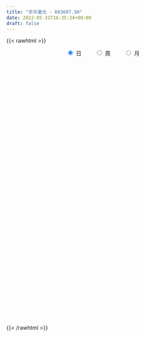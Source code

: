 ```yaml
---
title: "京华激光 - 603607.SH"
date: 2022-05-31T16:35:24+08:00
draft: false
---
```

{{< rawhtml >}}
    <div style="text-align: center">
        <label style="padding: 1rem;"><input style="margin-right: .5rem" type="radio" name="period" value="D" checked onclick="period_change(this)">日</label>
        <label style="padding: 1rem;"><input style="margin-right: .5rem" type="radio" name="period" value="W" onclick="period_change(this)">周</label>
        <label style="padding: 1rem;"><input style="margin-right: .5rem" type="radio" name="period" value="M" onclick="period_change(this)">月</label>
    </div>
    <div id="chart" style="height: 700px;"></div> 
    <script type="text/javascript">
        const D_v = [8514.6,6802.4,16081.32,9649.8,6416.92,7085.4,8635.64,13560.03,9495.36,18301.85,11042.05,14174.4,12905.36,12883.52,13098.2,7981.92,8465.0,32842.36,11857.68,13938.41,11793.26,13493.04,49993.64,17050.37,11885.47,16121.68,11390.0,12250.44,8624.84,10600.4,10808.48,5392.05,6623.44,15335.0,14172.8,7675.07,16043.18,9222.99,8745.0,8162.48,7863.88,41305.88,17433.54,15937.77,13425.92,26291.48,16267.16,24997.85,28735.28,12694.8,10778.6,11564.97,12863.48,7752.48,7819.48,5091.6,11917.16,21951.92,20497.71,21463.28,28369.17,21056.79,22487.22,20212.68,14291.36,12873.8,36926.92,23302.35,28543.44,31278.24,19512.4,103436.07,75231.29,44407.44,31175.93,37825.21,28082.88,27927.84,35456.23,38216.31,26309.8,25626.5,49109.63,32755.44,40988.28,54775.97,23064.6,105209.2,67895.5,40022.8,16498.53,24131.32,11354.12,15320.0,10135.88,13123.9,8698.0,11351.16,10052.4,7798.2,11494.72,17120.32,21561.08,10901.2,7012.2,14110.84,10552.48,10460.98,10379.72,6193.61,8752.75,4989.88,8278.28,9420.72,5863.28,7738.72,8655.26,7347.0,9682.91,11412.6,17703.63,19976.0,23137.77,13713.43,16524.36,20325.0,14596.24,12580.35,18691.72,15455.35,26730.48,29875.8,40756.88,28086.16,28124.73,14106.2,13045.8,11699.46,13256.16,41170.77,36927.76,22721.08,21704.15,14987.49,32338.48,17098.64,14278.72,13330.96,23170.04,21414.2,34043.84,23697.08,33120.88,23932.4,23145.48,21549.63,18667.32,25830.38,21438.36,24851.68,35301.2,14451.76,26970.12,19445.0,29998.84,21662.89,26861.36,16100.03,13897.68,19110.0,10424.0,19321.0,14012.76,12779.84,12923.4,9790.8,11007.0,12011.88,7905.12,9085.4,11095.15,11696.96,7500.0,12000.9,21899.0,13782.76,23262.24,11548.44,10312.32,11085.2,7933.24,16119.8,12930.98,10104.4,13980.52,22909.73,10926.6,12085.72,11575.52,18963.75,15019.8,11728.86,7893.92,10519.33,9005.95,10923.92,8785.34,7656.24,11999.88,7828.01,14939.4,33806.4,15125.0,17640.84,9464.8,7787.65,19525.65,8923.2,10073.0,6289.4,13022.6,5917.4,6358.0,8794.04,8989.84,10488.56,13305.6,10428.81,14718.2,27305.0,19787.29,13670.78,13272.88,16381.3,15666.84,12298.96,9376.0,9084.6,7802.75,9553.4,8968.4,14677.36,9106.36,10831.0,12677.78,8289.48,11565.24,9342.8,6454.1,10846.2]
const D_histogram = [0.0,-0.0075432479,0.0183016405,0.0291197561,0.0367909794,0.043899184,0.0457784015,0.0228111876,0.0143321015,0.0366991054,0.0375703477,0.0524765908,0.0633447828,0.0609102345,0.0608096596,0.0538699879,0.052942375,0.0758135288,0.0739006616,0.0457024144,0.0507895866,0.0503768061,-0.0152434269,-0.0557184535,-0.0903095466,-0.1019627789,-0.1105210852,-0.1266498374,-0.1215005532,-0.1247056233,-0.1314184432,-0.112236831,-0.0826802247,-0.0709560934,-0.0702237104,-0.0571137817,-0.032335681,-0.0142329384,-0.0127178963,-0.0063338985,0.0021434662,0.0548796413,0.090347124,0.1071821516,0.1073828478,0.0886059029,0.0580783314,0.0439898105,-0.0216980606,-0.0390151106,-0.0601172703,-0.0574597451,-0.0405566358,-0.0378545048,-0.0447468208,-0.0463404536,-0.0227258087,0.0167791276,0.0513711008,0.0637225013,0.0913355263,0.0917588343,0.0717179437,0.0754754986,0.0554898586,0.0400507742,0.0677463928,0.0806666216,0.09239924,0.0674621322,0.0468598772,0.0956800188,0.1277995696,0.1187585239,0.1173072708,0.1165928029,0.10143379,0.0784228652,0.0776832854,0.0531122456,0.0115802261,0.0036878347,0.0140945542,-0.0118319312,-0.0163874541,-0.0953402896,-0.1304139351,-0.0720314324,-0.1009203267,-0.1521323417,-0.1926066918,-0.2435736355,-0.249388784,-0.2222013551,-0.1905635574,-0.1796967098,-0.147547246,-0.1091508782,-0.0877483954,-0.0619648916,-0.0352840088,-0.0368004982,-0.060294418,-0.0770490531,-0.0712949497,-0.0860334876,-0.092864234,-0.0756616721,-0.055612016,-0.0327876116,-0.0278529347,-0.0132665647,0.0072730718,0.0330035083,0.0465234981,0.0554044996,0.0690823345,0.0765959681,0.0873356646,0.1018880531,0.1101769597,0.1227888763,0.1071750717,0.0935894587,0.1034719537,0.1183754409,0.113676916,0.1049757378,0.1048316461,0.0868452324,0.0909675452,0.0963983914,0.0861905798,0.0709866613,0.0252067295,-0.010591828,-0.0312135499,-0.0411705586,-0.0355310365,0.0051965039,0.0389662667,0.0422652383,0.0498089753,0.0339772036,0.0304118448,0.040396013,0.0340065927,0.0067629574,-0.0085264178,0.0036431324,0.0176990911,0.0181203516,0.0380120365,0.037069182,0.0402633491,0.0368568363,0.0338749525,0.0025203767,-0.0149854366,-0.0317937483,-0.0140261104,-0.0137769761,-0.0436350591,-0.0390067917,-0.069714586,-0.0665566778,-0.1047275607,-0.1333776678,-0.1625507529,-0.2067444355,-0.2154451614,-0.2334994486,-0.2087126676,-0.1725756633,-0.1289110556,-0.0831616251,-0.0478868363,-0.0438917277,-0.0347226201,-0.025902953,0.0046305703,0.0171684443,0.0343232001,0.0508415112,0.0506628766,0.0584199358,0.0335969004,0.0278685815,0.0177526383,0.0289889853,0.0357226654,0.0526014606,0.0524981314,0.035254732,0.0112827268,-0.0297155878,-0.0396017844,-0.0351225868,-0.0556175556,-0.1180062997,-0.1316379859,-0.1322021901,-0.1127578782,-0.0847258042,-0.0627982939,-0.0463415287,-0.0391762029,-0.0285482495,-0.0162420557,-0.0009393589,0.0294813223,0.0792029464,0.0910099471,0.1216224354,0.1225729279,0.1065171912,0.0612558743,0.0503380785,0.0384293757,0.0328180434,0.0001024821,-0.010234293,-0.0155519311,-0.0091131699,-0.0275313168,-0.0324212611,-0.0904048903,-0.1426830723,-0.169174179,-0.1324176154,-0.0959342691,-0.0689741532,-0.0428573353,0.0069865793,0.049928055,0.065756704,0.082757221,0.0994124264,0.1045406966,0.1070424185,0.105608225,0.1213250322,0.1198879103,0.1266464245,0.0976937312,0.0884963339,0.0919616152,0.0908470071,0.0899040671,0.0901895996]
const D_fast = [0.0,-0.0094290598,0.0209912387,0.0390892932,0.0559582614,0.074041262,0.0873650799,0.0701006629,0.0652046021,0.0967463824,0.1070102116,0.1350356024,0.1617399901,0.1745330005,0.1896348405,0.1961626657,0.2084706465,0.2502951826,0.2668574808,0.2500848372,0.267869406,0.280050827,0.2106197373,0.1562150973,0.0990466175,0.0619026905,0.025714113,-0.0220770986,-0.0473029527,-0.0816844287,-0.1212518594,-0.1301294548,-0.1212429048,-0.1272577969,-0.1440813414,-0.1452498582,-0.1285556777,-0.1140111697,-0.1156756016,-0.1108750785,-0.1018618472,-0.0354057618,0.0226485019,0.0662790674,0.0933254755,0.0967000064,0.0806920177,0.0776009494,0.0064885631,-0.0205822644,-0.0567137417,-0.0684211528,-0.0616572024,-0.0684186977,-0.0864977188,-0.0996764651,-0.0817432724,-0.0380435542,0.0093911943,0.0376732201,0.0881201267,0.1114831433,0.1093717386,0.1319981682,0.1258849928,0.120458602,0.1650908188,0.198177703,0.2330101313,0.2249385566,0.2160512709,0.2887914172,0.3528608604,0.3735094457,0.4013850103,0.4298187431,0.4400181777,0.4366129692,0.4552942107,0.4440012323,0.4053642694,0.3983938367,0.4123241947,0.3834397265,0.37478734,0.2719994322,0.2043223029,0.2446969475,0.1905779716,0.1013328711,0.012706848,-0.0991535045,-0.167315849,-0.1956787589,-0.2116818505,-0.2457391805,-0.250476528,-0.2393678798,-0.2399024958,-0.229610215,-0.2117503344,-0.2224669483,-0.2610344727,-0.297051371,-0.309121005,-0.3453679148,-0.3754147197,-0.3771275758,-0.3709809237,-0.3563534222,-0.358381979,-0.3471122501,-0.3247543458,-0.2907730321,-0.2656221678,-0.2428900414,-0.2119416229,-0.1852789972,-0.1527053846,-0.1126809828,-0.0768478363,-0.0335387006,-0.0223587374,-0.0125469856,0.0232034978,0.0677008452,0.0914215493,0.1089643056,0.1350281254,0.1387530198,0.1656172189,0.195147663,0.2064874962,0.2090302431,0.1695519936,0.1311054791,0.1026803697,0.0824307214,0.0791874844,0.1212141508,0.1647254803,0.1785907614,0.1985867423,0.1912492715,0.1952868739,0.2153700453,0.2174822732,0.1919293773,0.1745083976,0.1875887309,0.2060694624,0.2110208108,0.2404155048,0.2487399459,0.2619999502,0.2678076464,0.2732945008,0.2425700192,0.2213178467,0.196561098,0.2108222083,0.2076270985,0.1668602508,0.1617368202,0.1136003795,0.1001191182,0.0357663451,-0.026228179,-0.0960389522,-0.1919187438,-0.25448076,-0.3309099094,-0.3583012953,-0.3653082067,-0.353871363,-0.3289123388,-0.305609259,-0.3125870824,-0.3120986297,-0.3097547009,-0.2780635351,-0.26123355,-0.2354979942,-0.2062693052,-0.1937822207,-0.1714201775,-0.1878439879,-0.1866051613,-0.192282945,-0.1737993516,-0.1581350052,-0.1281058449,-0.1150846412,-0.1235143576,-0.1446656811,-0.1930928927,-0.2128795354,-0.2171809844,-0.2515803421,-0.3434706612,-0.3900118438,-0.4236265955,-0.4323717532,-0.4255211302,-0.4192931934,-0.4144218104,-0.4170505354,-0.4135596443,-0.4053139644,-0.3902461073,-0.3524550956,-0.2829327349,-0.2483732473,-0.1873551503,-0.1557614258,-0.1451878647,-0.175135213,-0.1734684892,-0.1757698481,-0.1731766695,-0.2058666102,-0.2187619586,-0.2279675795,-0.2238071107,-0.2491080869,-0.2621033464,-0.3426881983,-0.4306371483,-0.4994217997,-0.4957696401,-0.4832698609,-0.4735532834,-0.4581507993,-0.4065602399,-0.3511367504,-0.3188689254,-0.2811791032,-0.2396707912,-0.2084073468,-0.1791450203,-0.1541771575,-0.1081290922,-0.0795942366,-0.0411741163,-0.0457033768,-0.0327766906,-0.0063210055,0.0152761382,0.036809215,0.0596421474]
const D_slow = [0.0,-0.001885812,0.0026895982,0.0099695372,0.019167282,0.030142078,0.0415866784,0.0472894753,0.0508725007,0.060047277,0.0694398639,0.0825590116,0.0983952073,0.113622766,0.1288251809,0.1422926778,0.1555282716,0.1744816538,0.1929568192,0.2043824228,0.2170798194,0.2296740209,0.2258631642,0.2119335508,0.1893561642,0.1638654694,0.1362351981,0.1045727388,0.0741976005,0.0430211947,0.0101665839,-0.0178926239,-0.0385626801,-0.0563017034,-0.073857631,-0.0881360764,-0.0962199967,-0.0997782313,-0.1029577054,-0.10454118,-0.1040053134,-0.0902854031,-0.0676986221,-0.0409030842,-0.0140573723,0.0080941035,0.0226136863,0.0336111389,0.0281866238,0.0184328461,0.0034035286,-0.0109614077,-0.0211005666,-0.0305641929,-0.041750898,-0.0533360115,-0.0590174636,-0.0548226817,-0.0419799065,-0.0260492812,-0.0032153996,0.019724309,0.0376537949,0.0565226696,0.0703951342,0.0804078278,0.097344426,0.1175110814,0.1406108914,0.1574764244,0.1691913937,0.1931113984,0.2250612908,0.2547509218,0.2840777395,0.3132259402,0.3385843877,0.358190104,0.3776109253,0.3908889867,0.3937840433,0.394706002,0.3982296405,0.3952716577,0.3911747942,0.3673397218,0.334736238,0.3167283799,0.2914982982,0.2534652128,0.2053135399,0.144420131,0.082072935,0.0265225962,-0.0211182931,-0.0660424706,-0.1029292821,-0.1302170016,-0.1521541005,-0.1676453234,-0.1764663256,-0.1856664501,-0.2007400546,-0.2200023179,-0.2378260553,-0.2593344272,-0.2825504857,-0.3014659037,-0.3153689077,-0.3235658106,-0.3305290443,-0.3338456855,-0.3320274175,-0.3237765404,-0.3121456659,-0.298294541,-0.2810239574,-0.2618749654,-0.2400410492,-0.2145690359,-0.187024796,-0.1563275769,-0.129533809,-0.1061364443,-0.0802684559,-0.0506745957,-0.0222553667,0.0039885678,0.0301964793,0.0519077874,0.0746496737,0.0987492715,0.1202969165,0.1380435818,0.1443452642,0.1416973072,0.1338939197,0.12360128,0.1147185209,0.1160176469,0.1257592136,0.1363255231,0.148777767,0.1572720679,0.1648750291,0.1749740323,0.1834756805,0.1851664199,0.1830348154,0.1839455985,0.1883703713,0.1929004592,0.2024034683,0.2116707638,0.2217366011,0.2309508102,0.2394195483,0.2400496425,0.2363032833,0.2283548462,0.2248483186,0.2214040746,0.2104953099,0.2007436119,0.1833149654,0.166675796,0.1404939058,0.1071494889,0.0665118006,0.0148256918,-0.0390355986,-0.0974104608,-0.1495886277,-0.1927325435,-0.2249603074,-0.2457507137,-0.2577224227,-0.2686953547,-0.2773760097,-0.2838517479,-0.2826941053,-0.2784019943,-0.2698211943,-0.2571108165,-0.2444450973,-0.2298401133,-0.2214408882,-0.2144737429,-0.2100355833,-0.2027883369,-0.1938576706,-0.1807073055,-0.1675827726,-0.1587690896,-0.1559484079,-0.1633773049,-0.173277751,-0.1820583977,-0.1959627866,-0.2254643615,-0.258373858,-0.2914244055,-0.319613875,-0.3407953261,-0.3564948995,-0.3680802817,-0.3778743324,-0.3850113948,-0.3890719087,-0.3893067484,-0.3819364179,-0.3621356813,-0.3393831945,-0.3089775857,-0.2783343537,-0.2517050559,-0.2363910873,-0.2238065677,-0.2141992238,-0.2059947129,-0.2059690924,-0.2085276656,-0.2124156484,-0.2146939409,-0.2215767701,-0.2296820854,-0.2522833079,-0.287954076,-0.3302476208,-0.3633520246,-0.3873355919,-0.4045791302,-0.415293464,-0.4135468192,-0.4010648054,-0.3846256294,-0.3639363242,-0.3390832176,-0.3129480434,-0.2861874388,-0.2597853825,-0.2294541245,-0.1994821469,-0.1678205408,-0.143397108,-0.1212730245,-0.0982826207,-0.0755708689,-0.0530948521,-0.0305474522]
const D_data = [['2021-05-19', 14.2657, 14.4134, 14.1968, 14.433],['2021-05-20', 14.4134, 14.2952, 14.1771, 14.4232],['2021-05-21', 14.3051, 14.7678, 14.246, 14.8564],['2021-05-24', 14.7579, 14.6989, 14.6201, 14.8269],['2021-05-25', 14.6693, 14.7382, 14.5512, 14.7875],['2021-05-26', 14.7382, 14.8072, 14.6595, 14.8465],['2021-05-27', 14.817, 14.8072, 14.6398, 14.8269],['2021-05-28', 14.9155, 14.4724, 14.4626, 15.0631],['2021-05-31', 14.4724, 14.5906, 14.2952, 14.6595],['2021-06-01', 14.561, 15.0434, 14.561, 15.1025],['2021-06-02', 15.0533, 14.8761, 14.8072, 15.1222],['2021-06-03', 14.8269, 15.1419, 14.8269, 15.2108],['2021-06-04', 15.1616, 15.2207, 15.0139, 15.3093],['2021-06-07', 15.26, 15.1419, 15.0828, 15.4963],['2021-06-08', 15.0927, 15.2305, 14.9745, 15.4373],['2021-06-09', 15.2305, 15.1911, 15.073, 15.3585],['2021-06-10', 15.1616, 15.3093, 15.0533, 15.3093],['2021-06-11', 15.3093, 15.7425, 15.26, 15.9886],['2021-06-15', 15.7523, 15.5751, 15.4865, 15.8311],['2021-06-16', 15.5259, 15.2403, 15.1911, 15.8015],['2021-06-17', 15.2403, 15.6637, 15.1714, 15.7129],['2021-06-18', 15.73, 15.68, 15.27, 15.75],['2021-06-22', 15.08, 14.73, 14.58, 15.4],['2021-06-23', 14.65, 14.76, 14.57, 14.84],['2021-06-24', 14.77, 14.6, 14.55, 14.78],['2021-06-25', 14.6, 14.71, 14.53, 14.85],['2021-06-28', 14.68, 14.63, 14.55, 14.75],['2021-06-29', 14.61, 14.39, 14.39, 14.65],['2021-06-30', 14.4, 14.54, 14.38, 14.63],['2021-07-01', 14.55, 14.35, 14.34, 14.6],['2021-07-02', 14.35, 14.18, 14.09, 14.42],['2021-07-05', 14.19, 14.44, 14.15, 14.5],['2021-07-06', 14.44, 14.62, 14.35, 14.62],['2021-07-07', 14.51, 14.44, 14.37, 14.65],['2021-07-08', 14.44, 14.27, 14.25, 14.62],['2021-07-09', 14.27, 14.4, 14.21, 14.4],['2021-07-12', 14.42, 14.6, 14.37, 14.74],['2021-07-13', 14.6, 14.6, 14.49, 14.65],['2021-07-14', 14.61, 14.42, 14.42, 14.68],['2021-07-15', 14.42, 14.48, 14.3, 14.54],['2021-07-16', 14.49, 14.53, 14.45, 14.55],['2021-07-19', 14.53, 15.26, 14.32, 15.33],['2021-07-20', 14.98, 15.33, 14.95, 15.44],['2021-07-21', 15.36, 15.31, 15.2, 15.39],['2021-07-22', 15.27, 15.23, 15.1, 15.3],['2021-07-23', 15.13, 15.02, 14.96, 15.17],['2021-07-26', 14.88, 14.8, 14.56, 15.18],['2021-07-27', 14.75, 14.93, 14.62, 15.25],['2021-07-28', 14.8, 14.08, 13.44, 14.8],['2021-07-29', 14.08, 14.44, 14.08, 14.48],['2021-07-30', 14.4, 14.25, 14.22, 14.6],['2021-08-02', 14.28, 14.45, 14.09, 14.48],['2021-08-03', 14.37, 14.64, 14.31, 14.8],['2021-08-04', 14.6, 14.48, 14.48, 14.73],['2021-08-05', 14.48, 14.31, 14.22, 14.52],['2021-08-06', 14.31, 14.31, 14.23, 14.37],['2021-08-09', 14.33, 14.65, 14.31, 14.68],['2021-08-10', 14.56, 15.01, 14.56, 15.03],['2021-08-11', 15.01, 15.17, 14.88, 15.22],['2021-08-12', 15.14, 15.06, 15.0, 15.27],['2021-08-13', 15.06, 15.42, 15.01, 15.49],['2021-08-16', 15.56, 15.23, 15.08, 15.56],['2021-08-17', 15.21, 14.99, 14.95, 15.37],['2021-08-18', 15.0, 15.31, 14.99, 15.37],['2021-08-19', 15.24, 15.03, 14.93, 15.25],['2021-08-20', 14.96, 15.04, 14.76, 15.18],['2021-08-23', 15.11, 15.67, 14.97, 15.8],['2021-08-24', 15.74, 15.67, 15.47, 15.78],['2021-08-25', 15.56, 15.81, 15.53, 15.87],['2021-08-26', 15.75, 15.4, 15.33, 15.94],['2021-08-27', 15.22, 15.4, 15.17, 15.48],['2021-08-30', 15.6, 16.43, 15.46, 16.94],['2021-08-31', 16.17, 16.56, 16.11, 17.15],['2021-09-01', 16.57, 16.24, 16.1, 16.66],['2021-09-02', 16.24, 16.44, 16.08, 16.46],['2021-09-03', 16.3, 16.58, 16.03, 16.65],['2021-09-06', 16.64, 16.49, 16.22, 16.79],['2021-09-07', 16.37, 16.41, 16.13, 16.5],['2021-09-08', 16.25, 16.74, 16.25, 16.78],['2021-09-09', 16.78, 16.48, 16.45, 16.96],['2021-09-10', 16.42, 16.17, 16.09, 16.52],['2021-09-13', 16.17, 16.52, 16.02, 16.9],['2021-09-14', 16.59, 16.82, 16.48, 17.09],['2021-09-15', 16.74, 16.38, 16.25, 16.82],['2021-09-16', 16.39, 16.61, 16.37, 16.95],['2021-09-17', 16.58, 15.46, 15.3, 16.6],['2021-09-22', 15.4, 15.66, 15.27, 15.75],['2021-09-23', 15.81, 16.86, 15.75, 17.1],['2021-09-24', 16.53, 15.82, 15.6, 16.67],['2021-09-27', 15.78, 15.26, 14.95, 15.78],['2021-09-28', 15.14, 15.04, 15.02, 15.3],['2021-09-29', 15.0, 14.51, 14.43, 15.01],['2021-09-30', 14.58, 14.74, 14.55, 14.81],['2021-10-08', 14.9, 15.03, 14.86, 15.15],['2021-10-11', 15.03, 15.08, 14.9, 15.18],['2021-10-12', 15.13, 14.78, 14.61, 15.14],['2021-10-13', 14.7, 15.02, 14.61, 15.04],['2021-10-14', 14.93, 15.17, 14.86, 15.23],['2021-10-15', 15.29, 15.02, 14.92, 15.3],['2021-10-18', 14.99, 15.12, 14.78, 15.14],['2021-10-19', 15.12, 15.21, 15.05, 15.24],['2021-10-20', 15.35, 14.87, 14.83, 15.35],['2021-10-21', 14.87, 14.46, 14.33, 14.92],['2021-10-22', 14.44, 14.35, 14.21, 14.53],['2021-10-25', 14.36, 14.51, 14.21, 14.52],['2021-10-26', 14.51, 14.13, 14.06, 14.52],['2021-10-27', 14.17, 14.06, 13.85, 14.25],['2021-10-28', 14.07, 14.28, 13.76, 14.28],['2021-10-29', 14.28, 14.32, 14.1, 14.4],['2021-11-01', 14.29, 14.39, 14.15, 14.44],['2021-11-02', 14.39, 14.17, 14.08, 14.46],['2021-11-03', 14.16, 14.28, 14.12, 14.35],['2021-11-04', 14.44, 14.4, 14.3, 14.49],['2021-11-05', 14.4, 14.56, 14.34, 14.58],['2021-11-08', 14.56, 14.5, 14.39, 14.58],['2021-11-09', 14.5, 14.5, 14.39, 14.64],['2021-11-10', 14.57, 14.63, 14.31, 14.64],['2021-11-11', 14.56, 14.63, 14.55, 14.67],['2021-11-12', 14.63, 14.75, 14.46, 14.79],['2021-11-15', 14.74, 14.91, 14.68, 14.95],['2021-11-16', 14.99, 14.95, 14.71, 15.12],['2021-11-17', 15.1, 15.13, 14.9, 15.18],['2021-11-18', 15.06, 14.84, 14.77, 15.27],['2021-11-19', 14.72, 14.85, 14.6, 14.95],['2021-11-22', 14.87, 15.2, 14.76, 15.22],['2021-11-23', 15.2, 15.41, 15.08, 15.42],['2021-11-24', 15.39, 15.28, 15.14, 15.45],['2021-11-25', 15.3, 15.28, 15.09, 15.35],['2021-11-26', 15.25, 15.45, 15.1, 15.46],['2021-11-29', 15.3, 15.26, 15.15, 15.41],['2021-11-30', 15.27, 15.58, 15.23, 15.59],['2021-12-01', 15.55, 15.71, 15.49, 15.92],['2021-12-02', 15.7, 15.59, 15.55, 16.08],['2021-12-03', 15.78, 15.54, 15.36, 15.84],['2021-12-06', 15.48, 15.05, 14.95, 15.54],['2021-12-07', 15.04, 14.98, 14.84, 15.16],['2021-12-08', 14.98, 15.02, 14.85, 15.09],['2021-12-09', 15.09, 15.06, 15.01, 15.24],['2021-12-10', 15.06, 15.23, 14.93, 15.25],['2021-12-13', 15.3, 15.8, 15.19, 15.83],['2021-12-14', 15.85, 15.95, 15.63, 16.12],['2021-12-15', 15.94, 15.72, 15.62, 15.94],['2021-12-16', 15.83, 15.86, 15.49, 15.89],['2021-12-17', 15.86, 15.6, 15.58, 15.86],['2021-12-20', 15.6, 15.75, 15.5, 16.05],['2021-12-21', 15.79, 15.99, 15.68, 16.0],['2021-12-22', 16.0, 15.85, 15.76, 16.03],['2021-12-23', 15.82, 15.54, 15.54, 15.86],['2021-12-24', 15.55, 15.6, 15.15, 15.76],['2021-12-27', 15.6, 15.96, 15.38, 15.98],['2021-12-28', 16.0, 16.09, 15.86, 16.38],['2021-12-29', 16.1, 16.0, 15.8, 16.28],['2021-12-30', 15.87, 16.35, 15.87, 16.39],['2021-12-31', 16.37, 16.2, 16.09, 16.38],['2022-01-04', 16.33, 16.32, 16.06, 16.33],['2022-01-05', 16.32, 16.3, 16.03, 16.36],['2022-01-06', 16.2, 16.35, 16.1, 16.54],['2022-01-07', 16.28, 15.95, 15.92, 16.69],['2022-01-10', 16.2, 16.02, 15.7, 16.2],['2022-01-11', 16.12, 15.95, 15.9, 16.7],['2022-01-12', 15.91, 16.4, 15.91, 16.6],['2022-01-13', 16.39, 16.25, 16.24, 16.49],['2022-01-14', 16.19, 15.8, 15.75, 16.35],['2022-01-17', 15.8, 16.16, 15.79, 16.3],['2022-01-18', 16.1, 15.63, 15.55, 16.22],['2022-01-19', 15.64, 15.95, 15.62, 16.15],['2022-01-20', 15.94, 15.29, 15.2, 16.1],['2022-01-21', 15.3, 15.15, 14.95, 15.33],['2022-01-24', 15.03, 14.88, 14.82, 15.4],['2022-01-25', 14.88, 14.35, 14.2, 14.94],['2022-01-26', 14.37, 14.48, 14.26, 14.57],['2022-01-27', 14.48, 14.1, 14.0, 14.54],['2022-01-28', 14.1, 14.46, 14.1, 14.51],['2022-02-07', 14.6, 14.59, 14.46, 14.74],['2022-02-08', 14.57, 14.75, 14.48, 14.78],['2022-02-09', 14.71, 14.9, 14.71, 14.97],['2022-02-10', 14.85, 14.9, 14.8, 14.97],['2022-02-11', 14.87, 14.54, 14.45, 14.94],['2022-02-14', 14.52, 14.57, 14.46, 14.74],['2022-02-15', 14.56, 14.55, 14.44, 14.7],['2022-02-16', 14.61, 14.88, 14.61, 14.91],['2022-02-17', 14.77, 14.74, 14.7, 14.95],['2022-02-18', 14.75, 14.86, 14.69, 14.86],['2022-02-21', 14.86, 14.94, 14.77, 14.99],['2022-02-22', 14.83, 14.78, 14.65, 15.06],['2022-02-23', 14.76, 14.91, 14.73, 14.97],['2022-02-24', 14.88, 14.46, 14.26, 14.94],['2022-02-25', 14.5, 14.61, 14.44, 14.72],['2022-02-28', 14.66, 14.5, 14.3, 14.74],['2022-03-01', 14.57, 14.76, 14.41, 14.79],['2022-03-02', 14.7, 14.75, 14.63, 14.82],['2022-03-03', 14.74, 14.95, 14.74, 14.96],['2022-03-04', 14.88, 14.8, 14.66, 15.0],['2022-03-07', 14.71, 14.55, 14.51, 14.8],['2022-03-08', 14.55, 14.35, 14.29, 14.75],['2022-03-09', 14.35, 13.93, 13.55, 14.48],['2022-03-10', 14.05, 14.13, 14.04, 14.27],['2022-03-11', 14.01, 14.24, 13.78, 14.25],['2022-03-14', 14.23, 13.82, 13.82, 14.23],['2022-03-15', 13.81, 12.97, 12.9, 13.81],['2022-03-16', 13.05, 13.24, 12.73, 13.45],['2022-03-17', 13.27, 13.22, 13.16, 13.48],['2022-03-18', 13.25, 13.38, 13.22, 13.42],['2022-03-21', 13.4, 13.49, 13.28, 13.49],['2022-03-22', 13.47, 13.44, 13.3, 13.6],['2022-03-23', 13.47, 13.38, 13.3, 13.5],['2022-03-24', 13.3, 13.24, 13.21, 13.45],['2022-03-25', 13.22, 13.25, 13.22, 13.49],['2022-03-28', 13.19, 13.26, 13.02, 13.4],['2022-03-29', 13.24, 13.31, 13.24, 13.46],['2022-03-30', 13.34, 13.58, 13.31, 13.7],['2022-03-31', 13.68, 14.03, 13.45, 14.2],['2022-04-01', 14.03, 13.74, 13.61, 14.08],['2022-04-06', 13.71, 14.13, 13.71, 14.3],['2022-04-07', 14.2, 13.9, 13.9, 14.23],['2022-04-08', 13.82, 13.7, 13.62, 13.92],['2022-04-11', 13.65, 13.2, 13.1, 13.78],['2022-04-12', 13.27, 13.49, 13.12, 13.49],['2022-04-13', 13.41, 13.42, 13.33, 13.58],['2022-04-14', 13.39, 13.45, 13.33, 13.51],['2022-04-15', 13.42, 12.99, 12.95, 13.42],['2022-04-18', 13.0, 13.12, 12.76, 13.13],['2022-04-19', 13.12, 13.1, 12.96, 13.2],['2022-04-20', 13.1, 13.21, 13.02, 13.35],['2022-04-21', 13.22, 12.82, 12.79, 13.29],['2022-04-22', 12.82, 12.87, 12.42, 12.91],['2022-04-25', 12.83, 11.95, 11.89, 12.83],['2022-04-26', 11.95, 11.59, 11.59, 12.19],['2022-04-27', 11.5, 11.53, 10.91, 11.62],['2022-04-28', 11.6, 12.18, 11.6, 12.37],['2022-04-29', 12.01, 12.23, 11.92, 12.24],['2022-05-05', 12.21, 12.16, 11.7, 12.26],['2022-05-06', 11.94, 12.19, 11.82, 12.25],['2022-05-09', 12.17, 12.62, 12.01, 12.7],['2022-05-10', 12.4, 12.75, 12.4, 12.88],['2022-05-11', 12.74, 12.56, 12.53, 12.88],['2022-05-12', 12.51, 12.67, 12.32, 12.79],['2022-05-13', 12.77, 12.78, 12.54, 12.79],['2022-05-16', 12.83, 12.73, 12.61, 12.87],['2022-05-17', 12.63, 12.76, 12.63, 13.09],['2022-05-18', 12.79, 12.76, 12.69, 12.93],['2022-05-19', 12.78, 13.07, 12.71, 13.07],['2022-05-20', 13.11, 12.96, 12.87, 13.11],['2022-05-23', 12.98, 13.15, 12.92, 13.19],['2022-05-24', 13.08, 12.71, 12.69, 13.29],['2022-05-25', 12.7, 12.91, 12.67, 12.93],['2022-05-26', 12.99, 13.11, 12.43, 13.12],['2022-05-27', 13.18, 13.12, 12.92, 13.18],['2022-05-30', 13.23, 13.18, 13.05, 13.24],['2022-05-31', 13.3, 13.26, 13.02, 13.3]]
const W_v = [167.72,2702.29,241426.09,417343.04,203188.84,159722.94,139609.82,119376.04,84095.78,175278.08,79884.58,212327.52,247699.39,119069.2,106944.84,81221.6,37816.51,25540.8,73596.88,97472.45,102658.27,100815.61,118562.91,96453.01,405933.0,194966.8,117792.91,53121.82,121889.31,111139.0,185782.19,445707.0600000001,422174.99,305289.47,137899.88,192302.25,169807.32,243502.08,173311.69,164124.59,110247.2,85884.42,82363.48,88173.66,118414.25,68040.81,60710.68,66680.42,58752.08,231665.14,281770.8,347554.17,272747.84,159664.78,202918.92,90574.43,110756.43,202545.08,65688.74,43183.81,65773.95,28932.74,73180.77,37560.93,36526.88,43620.28,85426.18,120408.09,155097.31,208614.78,163182.31,111559.3,237372.6,281542.2,145289.28,99767.59,78951.35,33068.8,67814.87,62050.75,45953.96,89400.55,86408.5,165427.38,199050.94,112332.86,115801.68,63631.76,60496.05,53737.26,49498.2,43563.56,37495.25,49121.09,50586.89,84816.11,94169.57,53401.31,45647.41,72054.19,459667.17,401674.43,110306.36,140307.69,114508.86,316059.63,228365.62,232941.8,246799.98,239845.73,282597.84,175953.77,90407.96,181504.19,185524.38,71970.77,93894.8,83070.66,110808.9,113846.76,85485.27,88138.22,60361.03,44523.09,25713.71,85538.97,74858.22,106866.33,97386.41,53943.95,64549.85,76941.35,37840.2,47868.0,49386.84,294006.2,252637.65,223810.3,430164.09,344567.26,157242.05,133397.04,213460.53,89737.18,73343.66,68192.09,102772.69,72804.02,57933.54,201692.47,42208.92,12700.44,45834.36,47496.37,50184.96,47662.32,41601.56,48006.99,39344.92,137571.74,127089.86,162440.18,91757.08,56943.7,100921.76,278089.2,542546.58,138227.07,68633.44,43111.44,33591.8,83566.0,90281.37,59269.26,25419.09,178607.58,92712.83,57045.87,131569.47,99378.12,42759.2,10302.28,32164.12,48191.76,45347.79,65919.02,75271.0,51082.39,95051.16,53674.16,49198.36,50037.53,114394.59,93473.69,45092.01,104199.24,90921.85,139563.35,292075.94,155993.06,203255.82,196169.3,92006.77,15320.0,53361.34,68875.52,52516.22,37635.24,39287.17,85943.43,82717.67,140904.67,80232.35,137511.25,100216.84,136208.4,89192.81,123013.12,114068.12,76765.44,58512.92,47282.63,82493.34,58381.54,70006.97,65181.85,46890.78,83698.69,34893.29,57833.85,40547.84,85544.9,26943.66,62807.7,50108.27,52706.3,17300.3]
const W_histogram = [0.0,0.5270317949,1.5642707248,1.5823848594,1.3579181879,1.1568021569,0.7497608673,0.4074114127,0.1216957603,-0.0110059666,-0.1238786901,-0.1109801835,-0.1018072544,-0.1316453885,-0.3699396363,-0.7218473859,-0.8757161324,-0.8836661937,-0.8511354434,-0.6895682228,-0.6377269248,-0.6068352601,-0.4198046146,-0.2817687966,-0.0501266709,-0.0614472978,-0.0415386031,0.0044042841,0.0197846923,0.1321738393,0.2097519982,0.3436422451,0.4006839593,0.2690086595,0.0327670791,-0.0558900862,-0.1974449859,-0.1499338327,-0.1026315869,-0.1524369642,-0.2841637903,-0.3649470669,-0.4375470079,-0.5316513067,-0.5776381086,-0.6050228679,-0.6122603132,-0.6081518144,-0.6066676099,-0.4610273939,-0.4319979914,-0.2233858014,-0.0575839316,0.0117067196,0.0901926373,0.0304187934,0.0498876734,0.0607030542,0.0357012973,0.0318287172,0.0168814116,0.0437541792,0.0560443652,0.0544976769,0.0568902153,-0.0140315056,0.0282661691,0.1060670257,0.1633821577,0.2332939746,0.3012247605,0.3518855374,0.4629115888,0.5119094686,0.4811904073,0.4005795835,0.2776066734,0.1670745533,0.0610233024,-0.0499008953,-0.1308793449,-0.1108406674,-0.0780492584,0.0061601519,0.0980855137,0.1159484661,0.1194005719,0.0593582461,0.0196414965,0.003553185,-0.0230041898,-0.0963006384,-0.1014141271,-0.071257101,-0.0850589648,-0.0294121514,0.0527397825,0.1001463579,0.1341341955,0.2399743239,0.4684261509,0.3383207105,0.2215177336,0.083692143,0.0211939088,0.0091309761,0.0292978425,0.0521533904,0.0957477563,0.0989235622,0.1653612004,0.1148492704,0.0886058165,0.1115111365,0.0672556116,-0.0191492257,-0.1716696197,-0.2518739781,-0.2275115353,-0.2951034044,-0.2447705313,-0.2735788125,-0.2989437846,-0.2767499007,-0.2642467836,-0.1728593037,-0.0913276711,-0.018705572,0.0237569272,0.0370650461,0.025114575,-0.0246705765,-0.0140404756,0.01887052,0.0290127922,0.0979701436,0.1880387374,0.2013692691,0.3156070633,0.3525580674,0.3169668528,0.3074162558,0.2957674646,0.245043007,0.1970586319,0.1591376294,0.1096785594,0.0088328489,-0.0366490044,-0.1077905902,-0.1979516161,-0.2238525642,-0.2296065133,-0.2168789307,-0.249914617,-0.2622158613,-0.2470747898,-0.2174847907,-0.1893134357,-0.1033942855,-0.0433479615,0.0376443575,0.086596747,0.062434419,0.1072926079,0.3203614206,0.2537561078,0.1090092146,-0.0327673431,-0.0571000936,-0.028413584,0.0081911487,0.0195500953,-0.036449128,-0.0801285005,-0.0294190114,0.0150254924,0.0205172441,0.050884131,-0.0072737919,-0.067582864,-0.0995424763,-0.1099419403,-0.0871868281,-0.0873711398,-0.0351181438,0.0328876927,0.0698385076,0.0273139078,-0.0347776143,-0.057935851,-0.0610890078,-0.0284244812,-0.0553679244,-0.0651652126,0.0034550386,0.0225325035,0.0567311527,0.1508159001,0.1756901902,0.1363350227,0.1267593034,0.0441643945,0.0074617735,-0.0177147444,-0.0764264122,-0.1120620035,-0.1138796994,-0.0973370353,-0.0756753859,-0.0198594838,0.0219359356,0.0271755412,0.052562075,0.0655131738,0.1081323453,0.112621253,0.0991006138,0.0428660115,-0.0398433715,-0.0855804593,-0.0902351205,-0.105066512,-0.0971797548,-0.1231088945,-0.1877386441,-0.2262223989,-0.2062184106,-0.1839574284,-0.2037873223,-0.2108425518,-0.2422256548,-0.2483691639,-0.1975997198,-0.1395346299,-0.080898964,-0.026071419]
const W_fast = [0.0,0.6587897436,2.0870963547,2.5008067042,2.6158195796,2.7039040879,2.4843030151,2.2438064137,1.9885147013,1.8530614828,1.7092190867,1.6943725475,1.6780936629,1.6153441817,1.2845650249,0.7521954288,0.3793976491,0.1505310395,-0.0297220711,-0.0405469062,-0.1481373394,-0.2689544897,-0.1868749979,-0.119281379,0.0998290789,0.0731466277,0.0826706715,0.1297146298,0.1500412111,0.2954738179,0.4254899763,0.6452907845,0.8025034885,0.7380803536,0.510030543,0.4074008562,0.21648471,0.226512405,0.2481567541,0.1602421358,-0.0425256379,-0.2145456813,-0.3965323742,-0.6235494997,-0.8139458288,-0.9925863051,-1.1528888286,-1.3008182835,-1.4510009814,-1.4206176138,-1.4995877092,-1.3468219695,-1.1954160827,-1.1231987516,-1.0221646745,-1.0743338201,-1.0423930217,-1.0164018774,-1.0324783099,-1.0283937108,-1.0391206635,-1.001309351,-0.9750080737,-0.9629303428,-0.9463152506,-1.0207448479,-0.9713806309,-0.8670630179,-0.7689023465,-0.6406670359,-0.4974300599,-0.3587978986,-0.13204395,0.0449312969,0.1345098374,0.1540439095,0.1004726678,0.0317091859,-0.0590862393,-0.1824856609,-0.2961839466,-0.3038554361,-0.2905763416,-0.2048268934,-0.0883801531,-0.0415300841,-0.0082278354,-0.0534305997,-0.0882369752,-0.1034369904,-0.1357454127,-0.2331170209,-0.2635840414,-0.2512412905,-0.2863078955,-0.23801412,-0.1426772404,-0.0702340756,-0.0027126892,0.1631210203,0.508679385,0.4631541222,0.4017305788,0.2848280239,0.2276282669,0.2178480782,0.2453394053,0.2812333008,0.3487646058,0.3766713023,0.4844492405,0.4626496281,0.4585576283,0.5093407324,0.4818991105,0.3907069667,0.1952691678,0.0520963149,0.0195808739,-0.1217868463,-0.132646606,-0.2298495903,-0.3299505087,-0.3769440998,-0.4305026787,-0.3823300247,-0.3236303098,-0.2556846037,-0.2072828727,-0.1847084923,-0.1903803197,-0.2463331153,-0.2392131333,-0.2015845078,-0.1841890375,-0.0907391501,0.046339128,0.110011977,0.3031515369,0.4282420579,0.4718925565,0.5391960235,0.6014890985,0.6120253925,0.6133056755,0.6151690803,0.5931296501,0.4944921519,0.4398480475,0.3417588142,0.2021098842,0.1202457951,0.0570902177,0.0155980676,-0.079916273,-0.1577714825,-0.2043991085,-0.229180307,-0.248337311,-0.1882667322,-0.1390573985,-0.0486539901,0.0219475861,0.0133938628,0.0850752037,0.3782343716,0.3750680857,0.2575734962,0.1076051027,0.0689973288,0.0905804424,0.1292329623,0.1454794327,0.0803679273,0.0166564297,0.060011166,0.1082120429,0.1188331056,0.1619210252,0.1019446543,0.0247398662,-0.0321053651,-0.0699903142,-0.069031909,-0.0910590056,-0.0475855456,0.0286422141,0.0830526559,0.047356533,-0.0234293927,-0.0610715921,-0.0794970008,-0.0539385946,-0.0947240188,-0.1208126102,-0.0513285994,-0.0266180086,0.0217634288,0.1535521512,0.2223489889,0.217077577,0.2391916836,0.1676378733,0.1328006958,0.1031954917,0.0253772209,-0.0382738714,-0.0685614921,-0.0763530868,-0.0736102839,-0.0227592528,0.0245201506,0.0365536415,0.075080694,0.1044100863,0.1740623441,0.2067065651,0.2179610793,0.1724429798,0.079772754,0.0126405514,-0.01457289,-0.0556709095,-0.072079091,-0.1287854543,-0.2403498649,-0.3353892195,-0.3669398338,-0.3906682087,-0.4614449332,-0.5212108006,-0.6131503173,-0.6813861174,-0.6800166032,-0.6568351708,-0.6184242459,-0.5701145556]
const W_slow = [0.0,0.1317579487,0.5228256299,0.9184218448,1.2579013917,1.547101931,1.7345421478,1.836395001,1.866818941,1.8640674494,1.8330977769,1.805352731,1.7799009174,1.7469895703,1.6545046612,1.4740428147,1.2551137816,1.0341972332,0.8214133723,0.6490213166,0.4895895854,0.3378807704,0.2329296167,0.1624874176,0.1499557499,0.1345939254,0.1242092746,0.1253103457,0.1302565187,0.1632999786,0.2157379781,0.3016485394,0.4018195292,0.4690716941,0.4772634639,0.4632909423,0.4139296959,0.3764462377,0.350788341,0.3126790999,0.2416381524,0.1504013856,0.0410146337,-0.091898193,-0.2363077202,-0.3875634371,-0.5406285154,-0.6926664691,-0.8443333715,-0.95959022,-1.0675897178,-1.1234361682,-1.1378321511,-1.1349054712,-1.1123573119,-1.1047526135,-1.0922806952,-1.0771049316,-1.0681796073,-1.060222428,-1.0560020751,-1.0450635303,-1.031052439,-1.0174280197,-1.0032054659,-1.0067133423,-0.9996468,-0.9731300436,-0.9322845042,-0.8739610105,-0.7986548204,-0.710683436,-0.5949555388,-0.4669781717,-0.3466805699,-0.246535674,-0.1771340056,-0.1353653673,-0.1201095417,-0.1325847656,-0.1653046018,-0.1930147686,-0.2125270832,-0.2109870453,-0.1864656668,-0.1574785503,-0.1276284073,-0.1127888458,-0.1078784717,-0.1069901754,-0.1127412229,-0.1368163825,-0.1621699143,-0.1799841895,-0.2012489307,-0.2086019686,-0.195417023,-0.1703804335,-0.1368468846,-0.0768533036,0.0402532341,0.1248334117,0.1802128451,0.2011358809,0.2064343581,0.2087171021,0.2160415628,0.2290799104,0.2530168495,0.27774774,0.3190880401,0.3478003577,0.3699518118,0.3978295959,0.4146434989,0.4098561924,0.3669387875,0.303970293,0.2470924092,0.1733165581,0.1121239253,0.0437292221,-0.031006724,-0.1001941992,-0.1662558951,-0.209470721,-0.2323026388,-0.2369790318,-0.2310398,-0.2217735384,-0.2154948947,-0.2216625388,-0.2251726577,-0.2204550277,-0.2132018297,-0.1887092938,-0.1416996094,-0.0913572921,-0.0124555263,0.0756839905,0.1549257037,0.2317797677,0.3057216338,0.3669823856,0.4162470435,0.4560314509,0.4834510908,0.485659303,0.4764970519,0.4495494043,0.4000615003,0.3440983593,0.286696731,0.2324769983,0.169998344,0.1044443787,0.0426756813,-0.0116955164,-0.0590238753,-0.0848724467,-0.095709437,-0.0862983477,-0.0646491609,-0.0490405562,-0.0222174042,0.057872951,0.1213119779,0.1485642816,0.1403724458,0.1260974224,0.1189940264,0.1210418136,0.1259293374,0.1168170554,0.0967849302,0.0894301774,0.0931865505,0.0983158615,0.1110368943,0.1092184463,0.0923227303,0.0674371112,0.0399516261,0.0181549191,-0.0036878658,-0.0124674018,-0.0042454786,0.0132141483,0.0200426252,0.0113482217,-0.0031357411,-0.018407993,-0.0255141133,-0.0393560944,-0.0556473976,-0.0547836379,-0.0491505121,-0.0349677239,0.0027362511,0.0466587987,0.0807425544,0.1124323802,0.1234734788,0.1253389222,0.1209102361,0.1018036331,0.0737881322,0.0453182073,0.0209839485,0.002065102,-0.0028997689,0.002584215,0.0093781003,0.022518619,0.0388969125,0.0659299988,0.0940853121,0.1188604655,0.1295769684,0.1196161255,0.0982210107,0.0756622305,0.0493956025,0.0251006638,-0.0056765598,-0.0526112208,-0.1091668206,-0.1607214232,-0.2067107803,-0.2576576109,-0.3103682488,-0.3709246625,-0.4330169535,-0.4824168834,-0.5173005409,-0.5375252819,-0.5440431366]
const W_data = [['2017-10-27', 11.1756, 13.522, 11.1756, 13.522],['2017-11-03', 14.8766, 21.7804, 14.8766, 21.7804],['2017-11-10', 23.9574, 33.3091, 23.9574, 34.7363],['2017-11-17', 32.5593, 24.7654, 24.5186, 33.9623],['2017-11-24', 24.7073, 22.5012, 22.4383, 25.254],['2017-12-01', 22.2496, 22.8495, 22.0126, 23.7446],['2017-12-08', 22.5448, 19.6178, 18.6309, 22.5448],['2017-12-15', 19.5404, 19.1147, 18.3019, 19.7968],['2017-12-22', 19.0808, 18.597, 17.8374, 19.2066],['2017-12-29', 18.5002, 19.6904, 17.9003, 20.5612],['2018-01-05', 19.8113, 19.4823, 19.0856, 19.9758],['2018-01-12', 19.4533, 20.9531, 18.9211, 21.9158],['2018-01-19', 20.8321, 21.1369, 19.7436, 22.8254],['2018-01-26', 20.6144, 20.7499, 19.9565, 21.3788],['2018-02-02', 20.7934, 17.4504, 16.6328, 21.0595],['2018-02-09', 17.2375, 14.209, 14.1026, 17.2375],['2018-02-14', 14.5138, 14.8718, 14.3009, 15.4233],['2018-02-23', 14.9782, 15.7184, 14.9299, 16.1103],['2018-03-02', 15.9168, 15.7281, 15.5346, 16.4393],['2018-03-09', 15.7475, 17.3585, 15.7378, 17.4843],['2018-03-16', 17.8907, 16.1103, 15.6265, 18.3358],['2018-03-23', 16.1103, 15.6313, 15.6265, 17.6778],['2018-03-30', 15.1476, 17.8084, 14.8573, 18.3745],['2018-04-04', 17.7407, 17.8229, 17.0779, 18.5389],['2018-04-13', 17.8036, 19.8887, 17.2714, 23.6817],['2018-04-20', 19.1582, 17.4165, 17.402, 19.4969],['2018-04-27', 16.9231, 17.8084, 16.9231, 19.255],['2018-05-04', 17.9874, 18.3164, 17.1069, 18.626],['2018-05-11', 18.4906, 18.1277, 18.0697, 19.2937],['2018-05-18', 18.1132, 19.7726, 17.8133, 20.029],['2018-05-25', 20.0339, 20.0163, 19.3596, 20.9482],['2018-06-01', 19.8658, 21.5555, 18.1898, 23.122],['2018-06-08', 21.2134, 21.4597, 20.2489, 23.0468],['2018-06-15', 21.0698, 19.2227, 19.0586, 22.5542],['2018-06-22', 19.1543, 17.1021, 16.3154, 19.1543],['2018-06-29', 17.1089, 18.1282, 16.5411, 18.6618],['2018-07-06', 17.8819, 16.8011, 16.3359, 18.4497],['2018-07-13', 16.9584, 18.8328, 16.8011, 19.7563],['2018-07-20', 18.9081, 19.038, 18.1282, 19.2296],['2018-07-27', 18.9149, 17.7588, 17.4373, 19.2843],['2018-08-03', 17.6767, 16.1033, 15.9939, 18.3266],['2018-08-10', 16.1444, 15.9323, 15.2277, 16.3838],['2018-08-17', 15.5766, 15.3098, 15.0498, 16.6916],['2018-08-24', 14.7899, 14.1947, 14.01, 15.1866],['2018-08-31', 14.4, 13.9485, 13.8458, 15.9391],['2018-09-07', 13.9485, 13.4628, 13.1891, 14.0374],['2018-09-14', 13.4559, 13.066, 12.8676, 13.7501],['2018-09-21', 12.9429, 12.6213, 12.1151, 12.9771],['2018-09-28', 12.5734, 12.0057, 11.7868, 12.7924],['2018-10-12', 12.0741, 13.6543, 11.4447, 14.1947],['2018-10-19', 13.3738, 12.163, 11.732, 14.1879],['2018-10-26', 12.163, 14.6394, 12.0262, 14.742],['2018-11-02', 14.3589, 14.8446, 13.5517, 15.1182],['2018-11-09', 14.6667, 14.0921, 13.9553, 14.7694],['2018-11-16', 14.0579, 14.4889, 13.88, 15.0498],['2018-11-23', 14.4889, 12.6966, 12.6761, 14.5915],['2018-11-30', 12.6692, 13.4559, 12.3887, 13.6475],['2018-12-07', 14.1605, 13.3191, 13.2096, 15.1593],['2018-12-14', 13.1412, 12.7171, 12.7171, 13.4354],['2018-12-21', 12.594, 12.7787, 12.464, 12.9497],['2018-12-28', 12.9907, 12.4572, 12.4503, 13.4354],['2019-01-04', 12.4572, 12.8881, 12.2451, 12.9976],['2019-01-11', 12.7855, 12.7034, 12.4845, 13.2575],['2019-01-18', 12.7034, 12.4572, 12.2998, 12.7855],['2019-01-25', 12.464, 12.4093, 12.334, 12.6829],['2019-02-01', 12.4572, 11.1779, 10.3091, 12.6077],['2019-02-15', 11.2532, 12.3819, 11.1232, 12.6487],['2019-02-22', 12.4298, 13.066, 12.3751, 13.1276],['2019-03-01', 13.1686, 13.1481, 12.9223, 14.1605],['2019-03-08', 13.2849, 13.6817, 13.107, 14.742],['2019-03-15', 13.6817, 14.1263, 13.4354, 14.9609],['2019-03-22', 14.1605, 14.3863, 13.8322, 14.571],['2019-03-29', 14.1332, 15.816, 13.2849, 16.1786],['2019-04-04', 15.5013, 15.7886, 15.3166, 17.0063],['2019-04-12', 15.8297, 15.1798, 14.3657, 16.0691],['2019-04-19', 15.3782, 14.5641, 14.3726, 15.515],['2019-04-26', 14.6257, 13.7227, 13.6133, 14.9267],['2019-04-30', 13.8869, 13.4012, 12.464, 13.9348],['2019-05-10', 13.0386, 12.9429, 12.0399, 13.1207],['2019-05-17', 12.9429, 12.2793, 12.2588, 13.2507],['2019-05-24', 12.2793, 12.0399, 11.9509, 12.6555],['2019-05-31', 12.1288, 13.0181, 12.0467, 13.6817],['2019-06-06', 13.0181, 13.2165, 12.4503, 13.9143],['2019-06-14', 13.1276, 14.1195, 13.0113, 14.5504],['2019-06-21', 14.0579, 14.7078, 13.8869, 15.3577],['2019-06-28', 14.6599, 14.1388, 13.9621, 14.8514],['2019-07-05', 14.3678, 14.0902, 13.9584, 15.1586],['2019-07-12', 14.0209, 13.1953, 12.8415, 14.0417],['2019-07-19', 13.1953, 13.1953, 12.9594, 13.8544],['2019-07-26', 13.2022, 13.334, 12.5987, 13.5977],['2019-08-02', 13.3896, 13.0635, 12.8484, 13.7017],['2019-08-09', 13.0635, 12.1408, 12.0992, 13.3549],['2019-08-16', 12.2102, 12.6819, 12.1061, 12.7999],['2019-08-23', 12.7166, 13.0982, 12.6264, 13.1814],['2019-08-30', 12.8692, 12.5015, 12.4183, 13.0982],['2019-09-06', 12.5779, 13.4104, 12.4252, 13.5491],['2019-09-12', 13.5283, 14.0972, 13.1814, 14.2221],['2019-09-20', 14.1111, 14.0486, 13.7364, 14.3331],['2019-09-27', 13.9307, 14.1735, 13.5699, 14.3678],['2019-09-30', 14.4371, 15.5888, 14.4371, 15.5888],['2019-10-11', 15.901, 18.3152, 15.7136, 18.6274],['2019-10-18', 17.6909, 14.4233, 14.2498, 18.0169],['2019-10-25', 14.3747, 14.1666, 14.0209, 14.6869],['2019-11-01', 14.2706, 13.3618, 13.0427, 14.4649],['2019-11-08', 13.4242, 13.8336, 13.2439, 13.8474],['2019-11-15', 13.7364, 14.3053, 13.0704, 15.7969],['2019-11-22', 14.3053, 14.7771, 13.8127, 15.1031],['2019-11-29', 14.9019, 14.9921, 13.5977, 15.1933],['2019-12-06', 14.9852, 15.5263, 14.8395, 15.672],['2019-12-13', 15.5263, 15.2627, 15.1864, 16.0605],['2019-12-20', 15.3668, 16.3935, 15.3668, 16.7196],['2019-12-27', 16.338, 15.1309, 15.1031, 16.338],['2020-01-03', 15.0615, 15.3598, 14.4579, 15.561],['2020-01-10', 15.1239, 16.1021, 15.006, 16.3103],['2020-01-17', 16.116, 15.3321, 15.2835, 16.7751],['2020-01-23', 15.2627, 14.5273, 14.451, 15.5333],['2020-02-07', 13.0774, 13.0288, 11.7731, 13.0774],['2020-02-14', 12.9525, 13.1814, 12.8345, 13.4312],['2020-02-21', 13.2022, 14.1874, 13.2022, 14.3122],['2020-02-28', 14.1249, 12.7374, 12.7305, 14.3816],['2020-03-06', 12.7652, 13.9723, 12.7652, 14.229],['2020-03-13', 13.8127, 12.8415, 12.4599, 14.1111],['2020-03-20', 12.9109, 12.5085, 11.9118, 13.0774],['2020-03-27', 12.2379, 12.8554, 12.1477, 13.0704],['2020-04-03', 12.89, 12.5917, 12.2518, 12.89],['2020-04-10', 12.6958, 13.6601, 12.6889, 13.8058],['2020-04-17', 13.6948, 13.8682, 13.5352, 14.0001],['2020-04-24', 13.8752, 14.0972, 13.5838, 14.3608],['2020-04-30', 14.0902, 14.0001, 13.2508, 14.3608],['2020-05-08', 13.9376, 13.7781, 13.3896, 13.9376],['2020-05-15', 13.8405, 13.4589, 13.3618, 13.8544],['2020-05-22', 13.563, 12.786, 12.5154, 13.7364],['2020-05-29', 13.0982, 13.3896, 12.8623, 13.4173],['2020-06-05', 13.4451, 13.7572, 13.3687, 13.8058],['2020-06-12', 13.7781, 13.5769, 13.4034, 13.8613],['2020-06-19', 13.563, 14.5512, 13.4381, 15.7483],['2020-06-24', 14.4921, 15.3388, 14.4134, 15.7523],['2020-07-03', 15.1616, 14.7973, 13.4879, 15.5948],['2020-07-10', 14.9647, 16.6088, 14.7481, 17.5244],['2020-07-17', 16.5596, 16.3233, 15.7031, 18.696],['2020-07-24', 16.3233, 15.7031, 15.7031, 16.9337],['2020-07-31', 15.6735, 16.1855, 15.3585, 16.5202],['2020-08-07', 16.2347, 16.3824, 16.1166, 17.7213],['2020-08-14', 16.2544, 15.9886, 15.4077, 16.4316],['2020-08-21', 16.0772, 15.9886, 15.5554, 16.2938],['2020-08-28', 16.0477, 16.087, 15.6834, 16.1461],['2020-09-04', 16.0969, 15.8803, 15.516, 16.5498],['2020-09-11', 15.8704, 14.945, 14.5216, 16.1855],['2020-09-18', 14.945, 15.2994, 14.5216, 15.3191],['2020-09-25', 15.3979, 14.6693, 14.6496, 17.613],['2020-09-30', 14.5709, 13.9309, 13.9309, 14.6201],['2020-10-09', 14.0294, 14.3051, 14.0294, 14.561],['2020-10-16', 14.3937, 14.3346, 14.2558, 14.7284],['2020-10-23', 14.3444, 14.4429, 14.1771, 14.6103],['2020-10-30', 14.4429, 13.6553, 13.5864, 14.8958],['2020-11-06', 13.6159, 13.606, 13.3895, 13.9309],['2020-11-13', 13.606, 13.7636, 13.5864, 14.0786],['2020-11-20', 13.9408, 13.8817, 13.803, 14.2066],['2020-11-27', 13.9211, 13.8522, 13.4682, 13.9703],['2020-12-04', 13.862, 14.7579, 13.8423, 15.26],['2020-12-11', 14.4527, 14.7579, 14.2558, 15.2207],['2020-12-18', 14.7973, 15.388, 14.6201, 15.8015],['2020-12-25', 15.3585, 15.3782, 14.689, 15.5751],['2020-12-31', 15.3093, 14.5807, 14.1475, 15.3093],['2021-01-08', 14.8269, 15.5652, 14.5413, 15.5849],['2021-01-15', 15.4569, 18.5483, 14.9253, 18.5483],['2021-01-22', 19.1981, 15.6834, 15.5357, 19.7691],['2021-01-29', 15.6538, 14.2952, 14.1475, 15.8409],['2021-02-05', 14.433, 13.606, 13.0252, 14.4724],['2021-02-10', 13.547, 14.6103, 13.547, 14.7382],['2021-02-19', 14.7678, 15.2699, 14.7678, 15.3093],['2021-02-26', 15.2797, 15.5554, 14.945, 15.9],['2021-03-05', 15.644, 15.3979, 14.9844, 15.7326],['2021-03-12', 15.5849, 14.4429, 13.9802, 15.6342],['2021-03-19', 14.374, 14.2952, 14.2263, 14.7579],['2021-03-26', 14.2066, 15.4668, 14.2066, 15.8606],['2021-04-02', 15.6342, 15.6538, 15.1321, 15.9295],['2021-04-09', 15.6538, 15.329, 15.1714, 15.9],['2021-04-16', 15.2994, 15.7818, 15.2207, 16.0969],['2021-04-23', 15.7621, 14.6299, 14.4724, 15.8507],['2021-04-30', 14.4626, 14.2657, 13.7833, 14.8367],['2021-05-07', 14.2361, 14.3149, 14.0885, 14.374],['2021-05-14', 14.374, 14.3937, 14.246, 14.5906],['2021-05-21', 14.3937, 14.7678, 14.0294, 14.8564],['2021-05-28', 14.7579, 14.4724, 14.4626, 15.0631],['2021-06-04', 14.4724, 15.2207, 14.2952, 15.3093],['2021-06-11', 15.26, 15.7425, 14.9745, 15.9886],['2021-06-18', 15.7523, 15.68, 15.1714, 15.8311],['2021-06-25', 15.08, 14.71, 14.53, 15.4],['2021-07-02', 14.68, 14.18, 14.09, 14.75],['2021-07-09', 14.19, 14.4, 14.15, 14.65],['2021-07-16', 14.42, 14.53, 14.3, 14.74],['2021-07-23', 14.53, 15.02, 14.32, 15.44],['2021-07-30', 14.88, 14.25, 13.44, 15.25],['2021-08-06', 14.28, 14.31, 14.09, 14.8],['2021-08-13', 14.33, 15.42, 14.31, 15.49],['2021-08-20', 15.56, 15.04, 14.76, 15.56],['2021-08-27', 15.11, 15.4, 14.97, 15.94],['2021-09-03', 15.6, 16.58, 15.46, 17.15],['2021-09-10', 16.64, 16.17, 16.09, 16.96],['2021-09-17', 16.17, 15.46, 15.3, 17.09],['2021-09-24', 15.4, 15.82, 15.27, 17.1],['2021-09-30', 15.78, 14.74, 14.43, 15.78],['2021-10-08', 14.9, 15.03, 14.86, 15.15],['2021-10-15', 15.03, 15.02, 14.61, 15.3],['2021-10-22', 14.99, 14.35, 14.21, 15.35],['2021-10-29', 14.36, 14.32, 13.76, 14.52],['2021-11-05', 14.29, 14.56, 14.08, 14.58],['2021-11-12', 14.56, 14.75, 14.31, 14.79],['2021-11-19', 14.74, 14.85, 14.6, 15.27],['2021-11-26', 14.87, 15.45, 14.76, 15.46],['2021-12-03', 15.3, 15.54, 15.15, 16.08],['2021-12-10', 15.48, 15.23, 14.84, 15.54],['2021-12-17', 15.3, 15.6, 15.19, 16.12],['2021-12-24', 15.6, 15.6, 15.15, 16.05],['2021-12-31', 15.6, 16.2, 15.38, 16.39],['2022-01-07', 16.33, 15.95, 15.92, 16.69],['2022-01-14', 16.2, 15.8, 15.7, 16.7],['2022-01-21', 15.8, 15.15, 14.95, 16.3],['2022-01-28', 15.03, 14.46, 14.0, 15.4],['2022-02-11', 14.6, 14.54, 14.45, 14.97],['2022-02-18', 14.52, 14.86, 14.44, 14.95],['2022-02-25', 14.86, 14.61, 14.26, 15.06],['2022-03-04', 14.66, 14.8, 14.3, 15.0],['2022-03-11', 14.71, 14.24, 13.55, 14.8],['2022-03-18', 14.23, 13.38, 12.73, 14.23],['2022-03-25', 13.4, 13.25, 13.21, 13.6],['2022-04-01', 13.19, 13.74, 13.02, 14.2],['2022-04-08', 13.71, 13.7, 13.62, 14.3],['2022-04-15', 13.65, 12.99, 12.95, 13.78],['2022-04-22', 13.0, 12.87, 12.42, 13.35],['2022-04-29', 12.83, 12.23, 10.91, 12.83],['2022-05-06', 12.21, 12.19, 11.7, 12.26],['2022-05-13', 12.17, 12.78, 12.01, 12.88],['2022-05-20', 12.83, 12.96, 12.61, 13.11],['2022-05-27', 12.98, 13.12, 12.43, 13.29],['2022-06-02', 13.23, 13.26, 13.02, 13.3]]
const M_v = [430.4,1001847.7,540632.5399999999,725827.3000000002,230641.09,447142.17,815145.72,757736.6000000001,1217569.3700000001,779130.46,456698.23,254183.99,996628.3,701024.2099999998,377191.58,212324.04,356570.24,732587.8900000001,638619.22,265220.1299999999,563219.6800000001,328332.71,195599.03,350088.59,1091962.0999999999,911869.4600000002,988677.28,485927.34,401621.12,288953.81,379917.44,233275.35,727728.75,1205350.6800000002,484367.8200000001,437777.28,156216.13,211354.91,541063.4400000001,1059784.6100000001,228902.68,402561.5100000001,374481.28,145501.31,310093.49,328513.05,558443.8099999999,760833.5299999999,190073.08,287769.34,552887.6799999999,403039.49,198601.21,298722.5100000001,233944.88,209866.23]
const M_histogram = [0.0,0.4337878063,0.4602719986,0.3667281515,0.1211256595,0.0864332627,0.0568111065,0.2573856788,0.1603600221,0.0247191337,-0.2708245865,-0.5697208959,-0.601856695,-0.6270069204,-0.6734045649,-0.7680111892,-0.6302985107,-0.3422762819,-0.2921797709,-0.2635123478,-0.1532094548,-0.1231481639,-0.1402533733,0.0613520396,0.041775332,0.147483196,0.2310957737,0.230868377,0.1107220486,0.0188636685,0.0637352369,0.0554433967,0.1756095202,0.3029973181,0.3766484637,0.2579709388,0.1556964401,0.1315316832,0.1258805143,0.0997997911,0.1606969128,0.177680135,0.1124347154,0.0874056683,0.0647327805,0.02929975,0.1535855131,0.1075476528,0.0462672323,0.085753714,0.1452902363,0.0633319003,0.0104348151,-0.05404508,-0.2071590266,-0.2267244476]
const M_fast = [0.0,0.5422347578,0.6837869498,0.6819251406,0.4666040635,0.4535199824,0.4381006028,0.7030215948,0.6460859436,0.5166248386,0.1533749719,-0.2879515616,-0.4705515344,-0.6524534899,-0.8672022757,-1.1538116973,-1.1736736464,-0.9712204881,-0.9941689198,-1.0313795837,-0.9593790544,-0.9601048044,-1.0122733572,-0.7953299343,-0.8044628089,-0.6618841459,-0.5204976248,-0.4630079273,-0.5554737435,-0.6426162064,-0.5818108289,-0.5762418199,-0.4121733164,-0.2090361889,-0.0412229274,-0.0954077176,-0.1587581063,-0.1500399424,-0.1242209827,-0.1253517581,-0.0242804082,0.0371228478,-0.000013893,-0.003191523,-0.0096812157,-0.0377893088,0.1248928327,0.1057418856,0.0560282731,0.1169531833,0.2128122647,0.1466869038,0.0963985224,0.0184073572,-0.1864963461,-0.2627428789]
const M_slow = [0.0,0.1084469516,0.2235149512,0.3151969891,0.345478404,0.3670867196,0.3812894963,0.445635916,0.4857259215,0.4919057049,0.4241995583,0.2817693343,0.1313051606,-0.0254465695,-0.1937977108,-0.3858005081,-0.5433751357,-0.6289442062,-0.7019891489,-0.7678672359,-0.8061695996,-0.8369566406,-0.8720199839,-0.856681974,-0.846238141,-0.809367342,-0.7515933985,-0.6938763043,-0.6661957921,-0.661479875,-0.6455460658,-0.6316852166,-0.5877828366,-0.512033507,-0.4178713911,-0.3533786564,-0.3144545464,-0.2815716256,-0.250101497,-0.2251515492,-0.184977321,-0.1405572873,-0.1124486084,-0.0905971913,-0.0744139962,-0.0670890587,-0.0286926804,-0.0018057672,0.0097610409,0.0311994693,0.0675220284,0.0833550035,0.0859637073,0.0724524372,0.0206626806,-0.0360184313]
const M_data = [['2017-10-31', 11.1756, 16.3667, 11.1756, 16.3667],['2017-11-30', 18.0019, 23.164, 18.0019, 34.7363],['2017-12-29', 22.9318, 19.6904, 17.8374, 23.2027],['2018-01-31', 19.8113, 18.3745, 17.9632, 22.8254],['2018-02-28', 18.4035, 15.791, 14.1026, 18.5776],['2018-03-30', 15.5539, 17.8084, 14.8573, 18.3745],['2018-04-27', 17.7407, 17.8084, 16.9231, 23.6817],['2018-05-31', 17.9874, 21.3434, 17.1069, 22.0138],['2018-06-29', 22.3216, 18.1282, 16.3154, 23.122],['2018-07-31', 17.8819, 17.1568, 16.3359, 19.7563],['2018-08-31', 17.2389, 13.9485, 13.8458, 18.3266],['2018-09-28', 13.9485, 12.0057, 11.7868, 14.0374],['2018-10-31', 12.0741, 14.01, 11.4447, 14.742],['2018-11-30', 14.0032, 13.4559, 12.3887, 15.1182],['2018-12-28', 14.1605, 12.4572, 12.4503, 15.1593],['2019-01-31', 12.4572, 10.8496, 10.3091, 13.2575],['2019-02-28', 10.918, 13.2507, 10.8906, 14.1605],['2019-03-29', 13.2028, 15.816, 13.0318, 16.1786],['2019-04-30', 15.5013, 13.4012, 12.464, 17.0063],['2019-05-31', 13.0386, 13.0181, 11.9509, 13.6817],['2019-06-28', 13.0181, 14.1388, 12.4503, 15.3577],['2019-07-31', 14.3678, 13.2855, 12.5987, 15.1586],['2019-08-30', 13.3618, 12.5015, 12.0992, 13.3826],['2019-09-30', 12.5779, 15.5888, 12.4252, 15.5888],['2019-10-31', 15.901, 13.23, 13.0427, 18.6274],['2019-11-29', 13.2577, 14.9921, 13.0496, 15.7969],['2019-12-31', 14.9852, 15.2696, 14.4579, 16.7196],['2020-01-23', 15.3668, 14.5273, 14.451, 16.7751],['2020-02-28', 13.0774, 12.7374, 11.7731, 14.3816],['2020-03-31', 12.7652, 12.4738, 11.9118, 14.229],['2020-04-30', 12.4183, 14.0001, 12.2518, 14.3608],['2020-05-29', 13.9376, 13.3896, 12.5154, 13.9376],['2020-06-30', 13.4451, 15.3093, 13.3687, 15.7523],['2020-07-31', 15.2502, 16.1855, 13.4879, 18.696],['2020-08-31', 16.2347, 16.2642, 15.4077, 17.7213],['2020-09-30', 16.343, 13.9309, 13.9309, 17.613],['2020-10-30', 14.0294, 13.6553, 13.5864, 14.8958],['2020-11-30', 13.6159, 14.3641, 13.3895, 14.5216],['2020-12-31', 14.3346, 14.5807, 14.1278, 15.8015],['2021-01-29', 14.8269, 14.2952, 14.1475, 19.7691],['2021-02-26', 14.433, 15.5554, 13.0252, 15.9],['2021-03-31', 15.644, 15.329, 13.9802, 15.9295],['2021-04-30', 15.3191, 14.2657, 13.7833, 16.0969],['2021-05-31', 14.2361, 14.5906, 14.0294, 15.0631],['2021-06-30', 14.561, 14.54, 14.38, 15.9886],['2021-07-30', 14.55, 14.25, 13.44, 15.44],['2021-08-31', 14.28, 16.56, 14.09, 17.15],['2021-09-30', 16.57, 14.74, 14.43, 17.1],['2021-10-29', 14.9, 14.32, 13.76, 15.35],['2021-11-30', 14.29, 15.58, 14.08, 15.59],['2021-12-31', 15.55, 16.2, 14.84, 16.39],['2022-01-28', 16.33, 14.46, 14.0, 16.7],['2022-02-28', 14.6, 14.5, 14.26, 15.06],['2022-03-31', 14.57, 14.03, 12.73, 15.0],['2022-04-29', 14.03, 12.23, 10.91, 14.3],['2022-05-31', 12.21, 13.26, 11.7, 13.3]]
        const D_a = [null,14.1771,null,null,null,null,null,null,null,null,null,null,null,null,null,null,null,15.9886,null,null,null,null,null,null,null,null,null,null,null,null,14.09,null,null,null,null,null,null,null,null,null,null,null,15.44,null,null,null,null,null,13.44,null,null,null,null,null,null,null,null,null,null,null,null,15.56,null,null,null,14.76,null,null,null,null,null,null,17.15,null,null,null,null,null,null,null,null,null,null,null,null,null,null,null,null,null,null,14.43,null,null,null,null,null,null,null,null,null,15.35,null,null,null,null,null,13.76,null,null,null,null,null,null,null,null,null,null,null,null,null,null,null,null,null,null,null,null,null,null,null,null,null,null,null,null,null,null,null,null,16.12,null,null,null,null,null,null,null,15.15,null,null,null,null,null,null,null,null,null,null,16.7,null,null,null,null,null,null,null,null,null,null,null,14.0,null,null,null,null,null,null,null,null,null,null,null,null,15.06,null,null,null,null,null,null,null,null,null,null,null,null,null,null,null,12.73,null,null,null,null,null,null,null,null,null,null,null,null,14.3,null,null,null,null,null,null,null,null,null,null,null,null,null,null,10.91,null,null,null,null,null,null,null,null,null,null,null,null,null,null,null,13.29,null,null,null,null,null]
const W_a = [null,null,34.7363,null,null,null,null,null,17.8374,null,null,null,22.8254,null,null,null,null,null,null,null,null,null,14.8573,null,null,null,null,null,null,null,null,23.122,null,null,null,null,null,null,null,null,null,null,null,null,null,null,null,null,null,11.4447,null,null,null,null,null,null,null,15.1593,null,null,null,null,null,null,null,10.3091,null,null,null,null,null,null,null,17.0063,null,null,null,null,null,null,11.9509,null,null,null,15.3577,null,null,null,null,null,null,12.0992,null,null,null,null,null,null,null,null,18.6274,null,null,null,null,null,null,13.5977,null,null,null,null,null,null,16.7751,null,null,null,null,null,null,null,11.9118,null,null,null,null,null,null,null,null,null,null,null,null,null,null,null,null,18.696,null,null,null,null,null,null,null,null,null,null,null,null,null,null,null,13.3895,null,null,null,null,null,null,null,null,null,null,19.7691,null,null,null,null,null,null,null,null,null,null,null,null,null,13.7833,null,null,null,null,null,15.9886,null,null,null,null,null,null,13.44,null,null,null,null,17.15,null,null,null,null,null,null,null,13.76,null,null,null,null,null,null,null,null,null,null,16.7,null,null,null,null,null,null,null,null,null,null,null,null,null,10.91,null,null,null,null,null]
const M_a = [null,34.7363,null,null,null,null,null,null,null,null,null,null,null,null,null,10.3091,null,null,null,null,null,null,null,null,null,null,null,null,null,null,null,null,null,null,null,null,null,null,null,19.7691,null,null,null,null,null,13.44,null,null,null,null,null,16.7,null,null,null,null]
        const D_b = [[{ coord: ['2021-05-20', 15.44] }, { coord: ['2022-04-06', 14.1771] }]]
const W_b = [[{ coord: ['2017-11-10', 22.8254] }, { coord: ['2018-06-01', 17.8374] }],[{ coord: ['2018-10-12', 15.1593] }, { coord: ['2022-01-14', 11.4447] }]]
const M_b = [[{ coord: ['2017-11-30', 19.7691] }, { coord: ['2021-07-30', 13.44] }]]
    </script>
{{< /rawhtml >}}